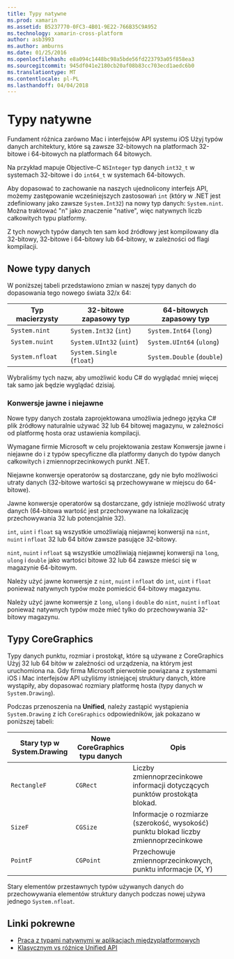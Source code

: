 ```yaml
---
title: Typy natywne
ms.prod: xamarin
ms.assetid: B5237770-0FC3-4B01-9E22-766B35C9A952
ms.technology: xamarin-cross-platform
author: asb3993
ms.author: amburns
ms.date: 01/25/2016
ms.openlocfilehash: e8a094c1448bc98a5bde56fd223793a05f858ea3
ms.sourcegitcommit: 945df041e2180cb20af08b83cc703ecd1aedc6b0
ms.translationtype: MT
ms.contentlocale: pl-PL
ms.lasthandoff: 04/04/2018
---
```

# <a name="native-types"></a>Typy natywne

Fundament różnica zarówno Mac i interfejsów API systemu iOS Użyj typów danych architektury, które są zawsze 32-bitowych na platformach 32-bitowe i 64-bitowych na platformach 64 bitowych.

Na przykład mapuje Objective-C `NSInteger` typ danych `int32_t` w systemach 32-bitowe i do `int64_t` w systemach 64-bitowych.

Aby dopasować to zachowanie na naszych ujednolicony interfejs API, możemy zastępowanie wcześniejszych zastosowań `int` (który w .NET jest zdefiniowany jako zawsze `System.Int32`) na nowy typ danych: `System.nint`.  Można traktować "n" jako znaczenie "native", więc natywnych liczb całkowitych typu platformy.

Z tych nowych typów danych ten sam kod źródłowy jest kompilowany dla 32-bitowy, 32-bitowe i 64-bitowy lub 64-bitowy, w zależności od flagi kompilacji.

## <a name="new-data-types"></a>Nowe typy danych

W poniższej tabeli przedstawiono zmian w naszej typy danych do dopasowania tego nowego świata 32/x 64:

|Typ macierzysty|32-bitowe zapasowy typ|64-bitowych zapasowy typ|
|--- |--- |--- |
|`System.nint`|`System.Int32` (`int`)|`System.Int64` (`long`)|
|`System.nuint`|`System.UInt32` (`uint`)|`System.UInt64` (`ulong`)|
|`System.nfloat`|`System.Single` (`float`)|`System.Double` (`double`)|

Wybraliśmy tych nazw, aby umożliwić kodu C# do wyglądać mniej więcej tak samo jak będzie wyglądać dzisiaj.

### <a name="implicit-and-explicit-conversions"></a>Konwersje jawne i niejawne

Nowe typy danych została zaprojektowana umożliwia jednego języka C# plik źródłowy naturalnie używać 32 lub 64 bitowej magazynu, w zależności od platformę hosta oraz ustawienia kompilacji.

Wymagane firmie Microsoft w celu projektowania zestaw Konwersje jawne i niejawne do i z typów specyficzne dla platformy danych do typów danych całkowitych i zmiennoprzecinkowych punkt .NET.

Niejawne konwersje operatorów są dostarczane, gdy nie było możliwości utraty danych (32-bitowe wartości są przechowywane w miejscu do 64-bitowe).

Jawne konwersje operatorów są dostarczane, gdy istnieje możliwość utraty danych (64-bitowa wartość jest przechowywane na lokalizację przechowywania 32 lub potencjalnie 32).

 `int`, `uint` i `float` są wszystkie umożliwiają niejawnej konwersji na `nint`, `nuint` i `nfloat` 32 lub 64 bitów zawsze pasujące 32-bitowy.

 `nint`, `nuint` i `nfloat` są wszystkie umożliwiają niejawnej konwersji na `long`, `ulong` i `double` jako wartości bitowe 32 lub 64 zawsze mieści się w magazynie 64-bitowym.

Należy użyć jawne konwersje z `nint`, `nuint` i `nfloat` do `int`, `uint` i `float` ponieważ natywnych typów może pomieścić 64-bitowy magazynu.

Należy użyć jawne konwersje z `long`, `ulong` i `double` do `nint`, `nuint` i `nfloat` ponieważ natywnych typów może mieć tylko do przechowywania 32-bitowy magazynu.

## <a name="coregraphics-types"></a>Typy CoreGraphics

Typy danych punktu, rozmiar i prostokąt, które są używane z CoreGraphics Użyj 32 lub 64 bitów w zależności od urządzenia, na którym jest uruchomiona na.  Gdy firma Microsoft pierwotnie powiązana z systemami iOS i Mac interfejsów API użyliśmy istniejącej struktury danych, które wystąpiły, aby dopasować rozmiary platformę hosta (typy danych w `System.Drawing`).

Podczas przenoszenia na **Unified**, należy zastąpić wystąpienia `System.Drawing` z ich `CoreGraphics` odpowiedników, jak pokazano w poniższej tabeli:

|Stary typ w System.Drawing|Nowe CoreGraphics typu danych|Opis|
|--- |--- |--- |
|`RectangleF`|`CGRect`|Liczby zmiennoprzecinkowe informacji dotyczących punktów prostokąta blokad.|
|`SizeF`|`CGSize`|Informacje o rozmiarze (szerokość, wysokość) punktu blokad liczby zmiennoprzecinkowe|
|`PointF`|`CGPoint`|Przechowuje zmiennoprzecinkowych, punktu informacje (X, Y)|

Stary elementów przestawnych typów używanych danych do przechowywania elementów struktury danych podczas nowej używa jednego `System.nfloat`.

## <a name="related-links"></a>Linki pokrewne

- [Praca z typami natywnymi w aplikacjach międzyplatformowych](~/cross-platform/macios/native-types-cross-platform.md)
- [Klasycznym vs różnice Unified API](https://developer.xamarin.com/releases/ios/api_changes/classic-vs-unified-8.6.0/)
